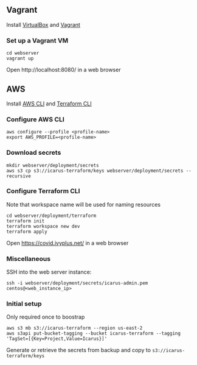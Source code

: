 ## Vagrant

Install [VirtualBox](https://www.virtualbox.org/wiki/Downloads) and [Vagrant](https://www.vagrantup.com/downloads)

### Set up a Vagrant VM
```shell
cd webserver
vagrant up
```
Open http://localhost:8080/ in a web browser

## AWS

Install [AWS CLI](https://aws.amazon.com/cli/) and [Terraform CLI](https://www.terraform.io/downloads)

### Configure AWS CLI
```shell
aws configure --profile <profile-name>
export AWS_PROFILE=<profile-name>
```

### Download secrets
```shell
mkdir webserver/deployment/secrets
aws s3 cp s3://icarus-terraform/keys webserver/deployment/secrets --recursive 
```

### Configure Terraform CLI
Note that workspace name will be used for naming resources
```shell
cd webserver/deployment/terraform
terraform init
terraform workspace new dev
terraform apply
```
Open https://covid.ivyplus.net/ in a web browser

### Miscellaneous
SSH into the web server instance:
```shell
ssh -i webserver/deployment/secrets/icarus-admin.pem centos@<web_instance_ip>
```

### Initial setup
Only required once to boostrap
```shell
aws s3 mb s3://icarus-terraform --region us-east-2
aws s3api put-bucket-tagging --bucket icarus-terraform --tagging 'TagSet=[{Key=Project,Value=Icarus}]'
```
Generate or retrieve the secrets from backup and copy to `s3://icarus-terraform/keys`
